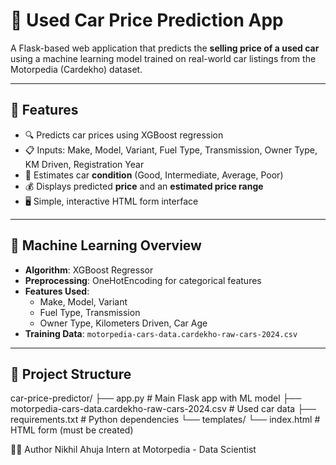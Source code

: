 # 🚗 Used Car Price Prediction App

A Flask-based web application that predicts the **selling price of a used car** using a machine learning model trained on real-world car listings from the Motorpedia (Cardekho) dataset.

---

## 🌟 Features

- 🔍 Predicts car prices using XGBoost regression
- 📋 Inputs: Make, Model, Variant, Fuel Type, Transmission, Owner Type, KM Driven, Registration Year
- 🧠 Estimates car **condition** (Good, Intermediate, Average, Poor)
- 💰 Displays predicted **price** and an **estimated price range**
- 🖥️ Simple, interactive HTML form interface

---

## 🧠 Machine Learning Overview

- **Algorithm**: XGBoost Regressor
- **Preprocessing**: OneHotEncoding for categorical features
- **Features Used**:
  - Make, Model, Variant
  - Fuel Type, Transmission
  - Owner Type, Kilometers Driven, Car Age
- **Training Data**: `motorpedia-cars-data.cardekho-raw-cars-2024.csv`

---

## 📁 Project Structure
car-price-predictor/
├── app.py # Main Flask app with ML model
├── motorpedia-cars-data.cardekho-raw-cars-2024.csv # Used car data
├── requirements.txt # Python dependencies
└── templates/
└── index.html # HTML form (must be created)


👨‍💻 Author
Nikhil Ahuja
Intern at Motorpedia - Data Scientist

